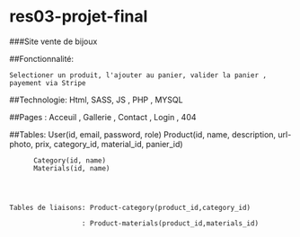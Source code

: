 # res03-projet-final


###Site vente de bijoux


##Fonctionnalité:

    Selectioner un produit, l'ajouter au panier, valider la panier , payement via Stripe





##Technologie: Html, SASS, JS , PHP , MYSQL

##Pages : Acceuil , Gallerie , Contact , Login  , 404 

##Tables: User(id, email, password, role)
          Product(id, name, description, url-photo, prix, category_id, material_id, panier_id)
          
          Category(id, name)
          Materials(id, name)
         
         
        
          
    Tables de liaisons: Product-category(product_id,category_id)
    
                      : Product-materials(product_id,materials_id)
                 
                      
